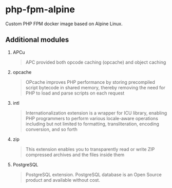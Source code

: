 # php-fpm-alpine

Custom PHP FPM docker image based on Alpine Linux.

## Additional modules

1. APCu
    > APC provided both opcode caching (opcache) and object caching

4. opcache
    > OPcache improves PHP performance by storing precompiled script bytecode in shared memory, thereby removing the need for PHP to load and parse scripts on each request

3. intl
    > Internationalization extension is a wrapper for ICU library, enabling PHP programmers to perform various locale-aware operations including but not limited to formatting, transliteration, encoding conversion, and so forth

4. zip
    > This extension enables you to transparently read or write ZIP compressed archives and the files inside them

5. PostgreSQL
    > PostgreSQL extension. PostgreSQL database is an Open Source product and available without cost.